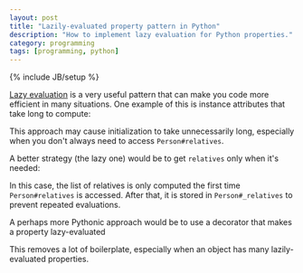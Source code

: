 ```yaml
---
layout: post
title: "Lazily-evaluated property pattern in Python"
description: "How to implement lazy evaluation for Python properties."
category: programming
tags: [programming, python]
---
```

{% include JB/setup %}

[Lazy evaluation](https://en.wikipedia.org/wiki/Lazy_evaluation) is a very useful pattern that can make you code more efficient in many situations. One example of this is instance attributes that take long to compute:

<script src="https://gist.github.com/sloria/5895397.js"> </script>

This approach may cause initialization to take unnecessarily long, especially when you don't always need to access `Person#relatives`.

A better strategy (the lazy one) would be to get `relatives` only when it's needed:

<script src="https://gist.github.com/sloria/5895446.js"> </script>

In this case, the list of relatives is only computed the first time `Person#relatives` is accessed. After that, it is stored in `Person#_relatives` to prevent repeated evaluations.

A perhaps more Pythonic approach would be to use a decorator that makes a property lazy-evaluated

<script src="https://gist.github.com/sloria/5895501.js"> </script>

This removes a lot of boilerplate, especially when an object has many lazily-evaluated properties.
